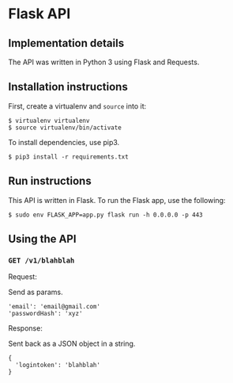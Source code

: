 # Flask API

## Implementation details
The API was written in Python 3 using Flask and Requests.

## Installation instructions
First, create a virtualenv and `source` into it:

```
$ virtualenv virtualenv
$ source virtualenv/bin/activate
```

To install dependencies, use pip3.

```
$ pip3 install -r requirements.txt
```

## Run instructions
This API is written in Flask. To run the Flask app, use the following:

```
$ sudo env FLASK_APP=app.py flask run -h 0.0.0.0 -p 443
```

## Using the API

### `GET /v1/blahblah`

Request:

Send as params.
```
'email': 'email@gmail.com'
'passwordHash': 'xyz'
```

Response:

Sent back as a JSON object in a string.
```
{
  'logintoken': 'blahblah'
}
```
